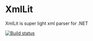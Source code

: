 # XmlLit
XmlLit is super light xml parser for .NET

[![Build status](https://ci.appveyor.com/api/projects/status/ha8q9mu7ox0ntrqn?svg=true)](https://ci.appveyor.com/project/whoo24/xmllit)
